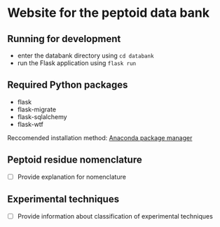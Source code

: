 # Website for the peptoid data bank

## Running for development

- enter the databank directory using `cd databank`
- run the Flask application using `flask run`

## Required Python packages
- flask
- flask-migrate
- flask-sqlalchemy
- flask-wtf

Reccomended installation method: [Anaconda package manager](https://www.anaconda.com/products/individual)

## Peptoid residue nomenclature

- [ ] Provide explanation for nomenclature

## Experimental techniques

- [ ] Provide information about classification of experimental techniques

